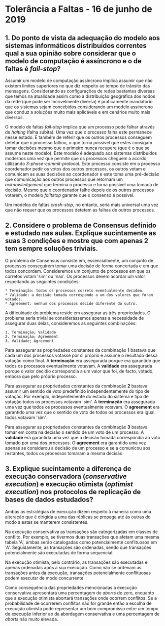 # Tolerância a Faltas - 16 de junho de 2019

## 1. Do ponto de vista da adequação do modelo aos sistemas informáticos distribuídos correntes qual a sua opinião sobre considerar que o modelo de computação é assíncrono e o de faltas é _fail-stop_?

Assumir um modelo de computação assíncrono implica assumir que não existem
limites superiores no que diz respeito ao tempo de trânsito das mensagens.
Considerando as configurações de redes bastantes diversas que temos na
atualidade assim como a distribuição geográfica dos nodos da rede (que pode ser
incrivelmente diversa) é praticamente mandatório que os sistemas sejam
concebidos considerando um modelo assíncrono que conduz a soluções muito mais
aplicáveis e em cenários muito mais diversos.

O modelo de faltas _fail-stop_ implica que um processo pode falhar através de
_halting_ (falha súbita). Uma vez que o processo falha este permanece nesse
estado. É também de referir que os outros processos conseguem detetar que o
processo falhou, o que torna possível que estes consigam tomar decisões mesmo
que o primeiro nunca recupere (que é o que se assume neste modelo). Este modelo
é adequado aos sistemas distribuídos modernos uma vez que permite que os
processos cheguem a acordo, utilizando _3-phase-commit-protocol_. Este processo
consiste em o processo coordenador pedir os votos dos outros processos, os
outros votam e comunicam as suas decisões ao coordenador e este toma uma
pré-decisão que comunicação aos outros processos que retornam um
_acknowledgement_ que termina o processo e torna possível uma tomada de decisão.
Mesmo que o coordenador falhe depois de os outros processos votarem, o modelo
_failtstop_ garante que o consenso é possível.

Um modelos de faltas _crash-stop_, no entanto, seria mais universal uma vez que
não requer que os processos detetem as falhas de outros processos.

## 2. Considere o problema de Consensus definido e estudado nas aulas. Explique sucintamente as suas 3 condições e mostre que com apenas 2 tem sempre soluções triviais.

O problema de Consensus consiste em, essencialmente, um conjunto de processos
conseguirem tomar uma decisão de forma concertada e em que todos concordem.
Consideremos um conjunto de processos em que os corretos votam 'sim' ou 'nao'.
Os processos devem acordar um valor respeitando as seguintes condições:

    * Terminação: todos os processos correto eventualmente decidem.
    * Validade: a decisão tomada corresponde a um dos valores que foram votados.
    * Agreement: nenhum dos processos decide diferente do outro.

A dificuldade do problema reside em assegurar as três propriedades. O problema
seria trivial se considerássemos apenas a necessidade de assegurar duas delas,
consideremos as seguintes combinações:

    1. Terminação; Validade
    2. Terminação; Agreement
    3. Validade; Agreement

Para assegurar as propriedades constantes da combinação **1** bastava que cada
um dos processos votasse por si próprio e assume o resultado dessa votação como
final. A **terminação** era assegurada porque era garantido que todos os
processos eventualmente votavam. A **validade** era assegurada porque o valor
decidio correspondia a um valor que foi, de facto, votado, embora que pelo
próprio processo.

Para assegurar as propriedades constantes da combinação **2** bastava assumir um
sentido de voto predefinido independentemente do tipo de votação. Por exemplo,
indepentemente do estado do sistema e tipo de votação todos os processos votavam
'sim'. A **terminação** era assegurada uma vez que todos os processos
eventualmente votavam. O **agreement** era garantido uma vez que o sentido de
voto de todos os processos era igual: todos votavam 'sim'.

Para assegurar as propriedades constantes da combinação **3** bastava tomar em
conta na decisão o sentido de um voto de um processo. A **validade** era
garantida uma vez que a decisão tomada correspondia ao voto tomado por uma dos
processos. O **agreement** era garantido uma vez apenas se considerou a decisão
de um processo e se a comunicou aos restantes, todos os processos tomaram a
mesma decisão.

## 3. Explique sucintamente a diferença de execução conservadora (_conservative execution_) e execução otimista (_optimist execution_) nos protocolos de replicação de bases de dados estudados?

Ambas as estratégias de execução dizem respeito à maneira como uma alteração que
é dirigida a uma das réplicas se propaga até às outras do modo a estas se
manterem consistentes.

Na execução conservativa as transações são categorizadas em classes de conflito.
Por exemplo, se tivermos duas transações que afetam uma mesma tabela 'A', ambas
serão catalogadas como potencialmente conflituosos em 'A'. Seguidamente, as
transações são ordenadas, sendo que transações potencialmente são executadas de
forma sequencial.

Na execução otimista, pelo contrário, as transações são executadas e apenas
ordenadas após a sua execução. Como não se ordenam as transações antes da
execução, transações potencialmente conflituosas podem executar de modo
concurrente.

Como consequência das propriedades mencionadas a execução conservativa
apresentará uma percentagem de _aborts_ de zero, enquanto que a execução
otimista abortará transações onde ocorrem conflitos. Se a probabilidade de
ocorrerem conflitos não for grande então a escolha de execução otimista pode
representar um bom compromisso entre um tempo de execução inferior ao da
abordagem conservativa e uma percentagem de _aborts_ não muito elevada.

